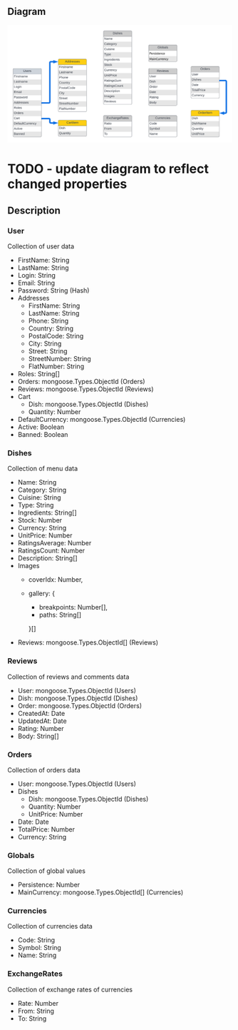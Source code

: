 ## Diagram

![Diagram](/docs/diagram/files/diagram.png)

# TODO - update diagram to reflect changed properties

## Description
 
### **User**

Collection of user data

- FirstName: String
- LastName: String
- Login: String
- Email: String 
- Password: String (Hash)
- Addresses
  - FirstName: String
  - LastName: String
  - Phone: String
  - Country: String
  - PostalCode: String
  - City: String
  - Street: String
  - StreetNumber: String
  - FlatNumber: String
- Roles: String[]
- Orders: mongoose.Types.ObjectId (Orders)
- Reviews: mongoose.Types.ObjectId (Reviews)
- Cart
  - Dish: mongoose.Types.ObjectId (Dishes)
  - Quantity: Number
- DefaultCurrency: mongoose.Types.ObjectId (Currencies)
- Active: Boolean
- Banned: Boolean

### **Dishes**

Collection of menu data

- Name: String
- Category: String
- Cuisine: String
- Type: String
- Ingredients: String[]
- Stock: Number
- Currency: String
- UnitPrice: Number
- RatingsAverage: Number
- RatingsCount: Number
- Description: String[]
- Images
  - coverIdx: Number,
  - gallery: {
    - breakpoints: Number[],
    - paths: String[]
    
    }[]
- Reviews: mongoose.Types.ObjectId[] (Reviews)

### **Reviews**

Collection of reviews and comments data

- User: mongoose.Types.ObjectId (Users)
- Dish: mongoose.Types.ObjectId (Dishes)
- Order: mongoose.Types.ObjectId (Orders)
- CreatedAt: Date
- UpdatedAt: Date
- Rating: Number
- Body: String[]

### **Orders**

Collection of orders data

- User: mongoose.Types.ObjectId (Users)
- Dishes
  - Dish: mongoose.Types.ObjectId (Dishes)
  - Quantity: Number
  - UnitPrice: Number
- Date: Date
- TotalPrice: Number
- Currency: String

### **Globals**

Collection of global values

- Persistence: Number
- MainCurrency: mongoose.Types.ObjectId[] (Currencies)

### **Currencies**

Collection of currencies data

- Code: String
- Symbol: String
- Name: String

### **ExchangeRates**

Collection of exchange rates of currencies

- Rate: Number
- From: String
- To: String
